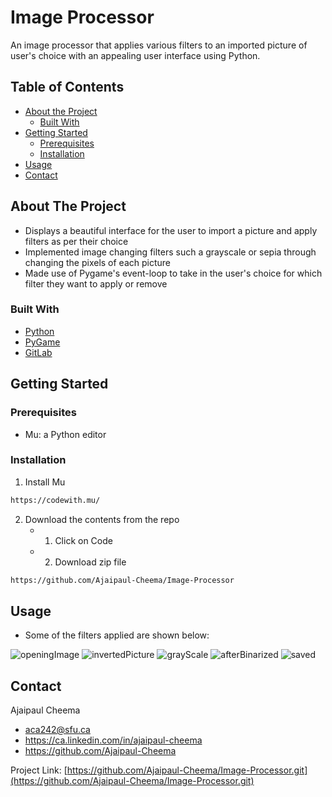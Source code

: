 # Image Processor

<!-- PROJECT LOGO -->
An image processor that applies various filters to an imported picture
of user's choice with an appealing user interface using Python.

<!-- TABLE OF CONTENTS -->
## Table of Contents

* [About the Project](#about-the-project)
  * [Built With](#built-with)
* [Getting Started](#getting-started)
  * [Prerequisites](#prerequisites)
  * [Installation](#installation)
* [Usage](#usage)
* [Contact](#contact)

<!-- ABOUT THE PROJECT -->
## About The Project
* Displays a beautiful interface for the user to import a picture and
  apply filters as per their choice
* Implemented image changing filters such a grayscale or sepia through
  changing the pixels of each picture
* Made use of Pygame's event-loop to take in the user's choice for
  which filter they want to apply or remove
  
### Built With
* [Python](https://www.python.org/downloads/)
* [PyGame](https://www.pygame.org/docs/)
* [GitLab](https://about.gitlab.com/)

<!-- GETTING STARTED -->
## Getting Started

### Prerequisites
* Mu: a Python editor

### Installation
1. Install Mu
```sh
https://codewith.mu/
```
2. Download the contents from the repo
   * 1. Click on Code
   * 2. Download zip file
```sh
https://github.com/Ajaipaul-Cheema/Image-Processor
```
 
<!-- USAGE EXAMPLES -->
## Usage
* Some of the filters applied are shown below:


![openingImage](https://user-images.githubusercontent.com/96704215/147453630-a149ed15-a0d0-43c2-ad35-bb48bf1a11ca.jpg)
![invertedPicture](https://user-images.githubusercontent.com/96704215/147453644-3cea3502-0b6e-4165-86e7-ef2a43d4d442.jpg)
![grayScale](https://user-images.githubusercontent.com/96704215/147453659-a3c2a374-6d5b-4a49-b2ed-3ecf798693f8.jpg)
![afterBinarized](https://user-images.githubusercontent.com/96704215/147453772-7c053cdf-4cc9-4d2d-b1cf-6a6014b6109f.jpg)
![saved](https://user-images.githubusercontent.com/96704215/147453797-8787d673-ef67-469b-af62-ba3b91a621da.jpg)



<!-- CONTACT -->
## Contact
Ajaipaul Cheema
* aca242@sfu.ca
* https://ca.linkedin.com/in/ajaipaul-cheema
* https://github.com/Ajaipaul-Cheema

Project Link: [https://github.com/Ajaipaul-Cheema/Image-Processor.git](https://github.com/Ajaipaul-Cheema/Image-Processor.git)
